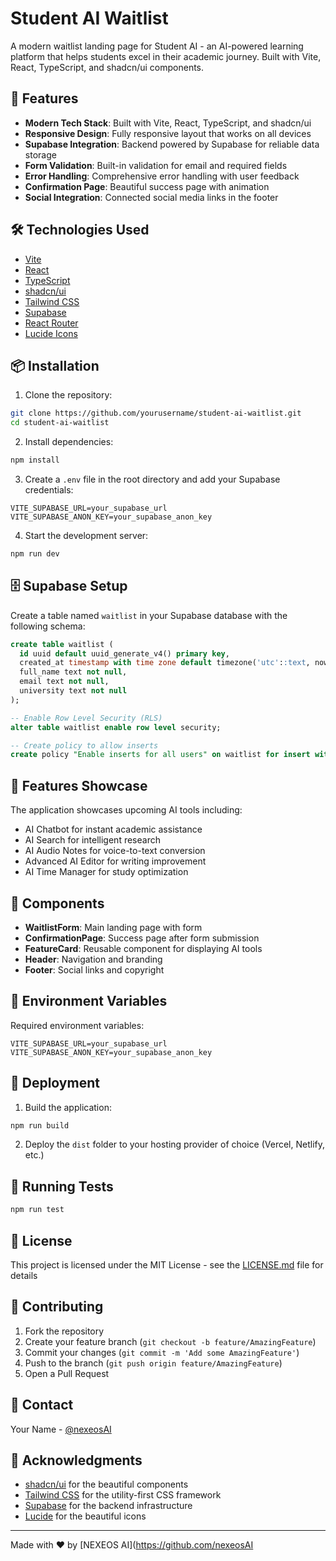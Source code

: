 # Student AI Waitlist

A modern waitlist landing page for Student AI - an AI-powered learning platform that helps students excel in their academic journey. Built with Vite, React, TypeScript, and shadcn/ui components.



## 🚀 Features

- **Modern Tech Stack**: Built with Vite, React, TypeScript, and shadcn/ui
- **Responsive Design**: Fully responsive layout that works on all devices
- **Supabase Integration**: Backend powered by Supabase for reliable data storage
- **Form Validation**: Built-in validation for email and required fields
- **Error Handling**: Comprehensive error handling with user feedback
- **Confirmation Page**: Beautiful success page with animation
- **Social Integration**: Connected social media links in the footer

## 🛠️ Technologies Used

- [Vite](https://vitejs.dev/)
- [React](https://reactjs.org/)
- [TypeScript](https://www.typescriptlang.org/)
- [shadcn/ui](https://ui.shadcn.com/)
- [Tailwind CSS](https://tailwindcss.com/)
- [Supabase](https://supabase.com/)
- [React Router](https://reactrouter.com/)
- [Lucide Icons](https://lucide.dev/)

## 📦 Installation

1. Clone the repository:
```bash
git clone https://github.com/yourusername/student-ai-waitlist.git
cd student-ai-waitlist
```

2. Install dependencies:
```bash
npm install
```

3. Create a `.env` file in the root directory and add your Supabase credentials:
```env
VITE_SUPABASE_URL=your_supabase_url
VITE_SUPABASE_ANON_KEY=your_supabase_anon_key
```

4. Start the development server:
```bash
npm run dev
```

## 🗄️ Supabase Setup

Create a table named `waitlist` in your Supabase database with the following schema:

```sql
create table waitlist (
  id uuid default uuid_generate_v4() primary key,
  created_at timestamp with time zone default timezone('utc'::text, now()) not null,
  full_name text not null,
  email text not null,
  university text not null
);

-- Enable Row Level Security (RLS)
alter table waitlist enable row level security;

-- Create policy to allow inserts
create policy "Enable inserts for all users" on waitlist for insert with check (true);
```

## 📱 Features Showcase

The application showcases upcoming AI tools including:
- AI Chatbot for instant academic assistance
- AI Search for intelligent research
- AI Audio Notes for voice-to-text conversion
- Advanced AI Editor for writing improvement
- AI Time Manager for study optimization

## 🎯 Components

- **WaitlistForm**: Main landing page with form
- **ConfirmationPage**: Success page after form submission
- **FeatureCard**: Reusable component for displaying AI tools
- **Header**: Navigation and branding
- **Footer**: Social links and copyright

## 📄 Environment Variables

Required environment variables:
```env
VITE_SUPABASE_URL=your_supabase_url
VITE_SUPABASE_ANON_KEY=your_supabase_anon_key
```

## 🚀 Deployment

1. Build the application:
```bash
npm run build
```

2. Deploy the `dist` folder to your hosting provider of choice (Vercel, Netlify, etc.)

## 🧪 Running Tests

```bash
npm run test
```

## 📝 License

This project is licensed under the MIT License - see the [LICENSE.md](LICENSE.md) file for details

## 👥 Contributing

1. Fork the repository
2. Create your feature branch (`git checkout -b feature/AmazingFeature`)
3. Commit your changes (`git commit -m 'Add some AmazingFeature'`)
4. Push to the branch (`git push origin feature/AmazingFeature`)
5. Open a Pull Request

## 📧 Contact

Your Name - [@nexeosAI](https://twitter.com/nexeosAI)  


## 🙏 Acknowledgments

- [shadcn/ui](https://ui.shadcn.com/) for the beautiful components
- [Tailwind CSS](https://tailwindcss.com/) for the utility-first CSS framework
- [Supabase](https://supabase.com/) for the backend infrastructure
- [Lucide](https://lucide.dev/) for the beautiful icons

---

Made with ❤️ by [NEXEOS AI](https://github.com/nexeosAI
